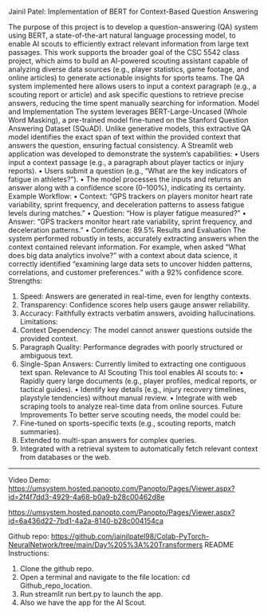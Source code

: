 Jainil Patel: Implementation of BERT for Context-Based Question Answering

The purpose of this project is to develop a question-answering (QA) system using BERT, a state-of-the-art natural language processing model, to enable AI scouts to efficiently extract relevant information from large text passages. This work supports the broader goal of the CSC 5542 class project, which aims to build an AI-powered scouting assistant capable of analyzing diverse data sources (e.g., player statistics, game footage, and online articles) to generate actionable insights for sports teams. The QA system implemented here allows users to input a context paragraph (e.g., a scouting report or article) and ask specific questions to retrieve precise answers, reducing the time spent manually searching for information.
Model and Implementation
The system leverages BERT-Large-Uncased (Whole Word Masking), a pre-trained model fine-tuned on the Stanford Question Answering Dataset (SQuAD). Unlike generative models, this extractive QA model identifies the exact span of text within the provided context that answers the question, ensuring factual consistency.
A Streamlit web application was developed to demonstrate the system’s capabilities:
•	Users input a context passage (e.g., a paragraph about player tactics or injury reports).
•	Users submit a question (e.g., “What are the key indicators of fatigue in athletes?”).
•	The model processes the inputs and returns an answer along with a confidence score (0–100%), indicating its certainty.
Example Workflow:
•	Context: “GPS trackers on players monitor heart rate variability, sprint frequency, and deceleration patterns to assess fatigue levels during matches.”
•	Question: “How is player fatigue measured?”
•	Answer: “GPS trackers monitor heart rate variability, sprint frequency, and deceleration patterns.”
•	Confidence: 89.5%
Results and Evaluation
The system performed robustly in tests, accurately extracting answers when the context contained relevant information. For example, when asked “What does big data analytics involve?” with a context about data science, it correctly identified “examining large data sets to uncover hidden patterns, correlations, and customer preferences.” with a 92% confidence score.
Strengths:
1.	Speed: Answers are generated in real-time, even for lengthy contexts.
2.	Transparency: Confidence scores help users gauge answer reliability.
3.	Accuracy: Faithfully extracts verbatim answers, avoiding hallucinations.
Limitations:
1.	Context Dependency: The model cannot answer questions outside the provided context.
2.	Paragraph Quality: Performance degrades with poorly structured or ambiguous text.
3.	Single-Span Answers: Currently limited to extracting one contiguous text span.
Relevance to AI Scouting
This tool enables AI scouts to:
•	Rapidly query large documents (e.g., player profiles, medical reports, or tactical guides).
•	Identify key details (e.g., injury recovery timelines, playstyle tendencies) without manual review.
•	Integrate with web scraping tools to analyze real-time data from online sources.
Future Improvements
To better serve scouting needs, the model could be:
1.	Fine-tuned on sports-specific texts (e.g., scouting reports, match summaries).
2.	Extended to multi-span answers for complex queries.
3.	Integrated with a retrieval system to automatically fetch relevant context from databases or the web.
________________________________________
Video Demo:
https://umsystem.hosted.panopto.com/Panopto/Pages/Viewer.aspx?id=2f4f7dd3-4929-4a68-b0a9-b28c00462d8e

https://umsystem.hosted.panopto.com/Panopto/Pages/Viewer.aspx?id=6a436d22-7bd1-4a2a-8140-b28c004154ca 


Github repo:
https://github.com/jainilpatel98/Colab-PyTorch-NeuralNetwork/tree/main/Day%205%3A%20Transformers 
README Instructions:
1.	Clone the github repo.
2.	Open a terminal and navigate to the file location: cd Github_repo_location.
3.	Run streamlit run bert.py to launch the app.
4.	Also we have the app for the AI Scout. 

